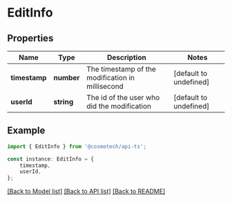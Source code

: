 # EditInfo


## Properties

Name | Type | Description | Notes
------------ | ------------- | ------------- | -------------
**timestamp** | **number** | The timestamp of the modification in millisecond | [default to undefined]
**userId** | **string** | The id of the user who did the modification | [default to undefined]

## Example

```typescript
import { EditInfo } from '@cosmotech/api-ts';

const instance: EditInfo = {
    timestamp,
    userId,
};
```

[[Back to Model list]](../README.md#documentation-for-models) [[Back to API list]](../README.md#documentation-for-api-endpoints) [[Back to README]](../README.md)
